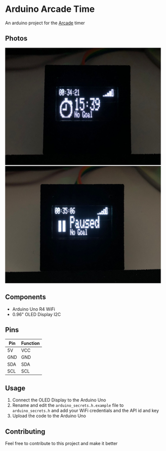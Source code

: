 # Arduino Arcade Time

An arduino project for the [Arcade](https://hackclub.com/arcade) timer 

## Photos


![Screen 1](https://raw.githubusercontent.com/EXELVI/ArcadeTime_OLED/main/screen1.jpg)
![Screen 0](https://raw.githubusercontent.com/EXELVI/ArcadeTime_OLED/main/screen0.jpg)

## Components

- Arduino Uno R4 WiFi
- 0.96" OLED Display I2C

## Pins

| Pin | Function |
| --- | --- |
| 5V | VCC |
| GND | GND |
| SDA | SDA |
| SCL | SCL |

## Usage

1. Connect the OLED Display to the Arduino Uno
2. Rename and edit the `arduino_secrets.h.example` file to `arduino_secrets.h` and add your WiFi credentials and the API id and key
3. Upload the code to the Arduino Uno

## Contributing

Feel free to contribute to this project and make it better
